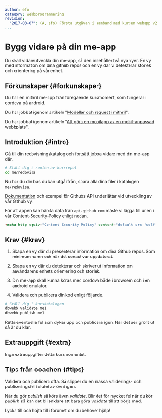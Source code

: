 ```yaml
---
author: efo
category: webbprogrammering
revision:
  "2017-03-07": (A, efo) Första utgåvan i samband med kursen webapp v2.
...
```

Bygg vidare på din me-app
==================================

Du skall vidareutveckla din me-app, så den innehåller två nya vyer. En vy med information om dina github repos och en vy där vi detekterar storlek och orientering på vår enhet.

<!--more-->



Förkunskaper {#forkunskaper}
-----------------------

Du har en mithril me-app från föregående kursmoment, som fungerar i cordova på android.

Du har jobbat igenom artikeln "[Modeller och request i mithril](kunskap/mithril-modeller-och-request)".

Du har jobbat igenom artikeln "[Att göra en mobilapp av en mobil-anpassad webbplats](kunskap/kunskap/att-gora-en-mobilapp-av-en-mobil-anpassad-webbplats)".



Introduktion {#intro}
-----------------------

Gå till din redovisningskatalog och fortsätt jobba vidare med din me-app där.

```bash
# Ställ dig i rooten av kursrepot
cd me/redovisa
```

Nu har du din bas du kan utgå ifrån, spara alla dina filer i katalogen `me/redovisa`.

[Dokumentation](https://developer.github.com/v3/) och exempel för Githubs API underlättar vid utveckling av vår Github vy.

För att appen kan hämta data från `api.github.com` måste vi lägga till urlen i vår Content-Security-Policy enligt nedan.

```html
<meta http-equiv="Content-Security-Policy" content="default-src 'self' api.github.com data: gap: https://ssl.gstatic.com 'unsafe-eval'; style-src 'self' 'unsafe-inline'; media-src *; img-src 'self' data: content:;">
```



Krav {#krav}
-----------------------

1. Skapa en vy där du presenterar information om dina Github repos. Som minimum namn och när det senast var uppdaterat.

1. Skapa en vy där du detekterar och skriver ut information om användarens enhets orientering och storlek.

1. Din me-app skall kunna köras med cordova både i browsern och i en android emulator.

1. Validera och publicera din kod enligt följande.

```bash
# Ställ dig i kurskatalogen
dbwebb validate me1
dbwebb publish me1
```

Rätta eventuella fel som dyker upp och publicera igen. När det ser grönt ut så är du klar.



Extrauppgift {#extra}
-----------------------

Inga extrauppgifter detta kursmomentet.



Tips från coachen {#tips}
-----------------------

Validera och publicera ofta. Så slipper du en massa validerings- och publiceringsfel i slutet av övningen.

När du gör *publish* så körs även *validate*. Blir det för mycket fel när du kör *publish* så kan det bli enklare att bara göra *validate* till att börja med.

Lycka till och hojta till i forumet om du behöver hjälp!
